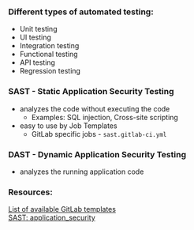 ### Different types of automated testing:
* Unit testing
* UI testing
* Integration testing
* Functional testing
* API testing
* Regression testing

### SAST - Static Application Security Testing
* analyzes the code without executing the code
  * Examples: SQL injection, Cross-site scripting
* easy to use by Job Templates
  * GitLab specific jobs - `sast.gitlab-ci.yml`

### DAST - Dynamic Application Security Testing
* analyzes the running application code

### Resources:
[List of available GitLab templates](https://gitlab.com/gitlab-org/gitlab/-/tree/master/lib/gitlab/ci/templates)\
[SAST: application_security](https://docs.gitlab.com/ee/user/application_security/sast)
